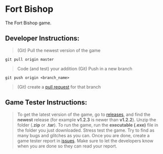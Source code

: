 # Fort Bishop
The Fort Bishop game.

## Developer Instructions:
> (Git) Pull the newest version of the game
```
git pull origin master
```
> Code (and test) your addition
> (Git) Push in a new branch
```
git push origin <branch_name>
```
> (Git) create a [pull request](https://github.com/vkeshav300/fort-bishop/pulls) for that branch


## Game Tester Instructions:
> To get the latest version of the game, go to [releases](https://github.com/vkeshav300/fort-bishop/releases), and find the **newest** release (for example **v1.2.3** is newer than **v1.2.2**).
> Unzip the folder (**.zip** or **.tar**).
> To run the game, run the **executable (.exe)** file in the folder you just downloaded.
> Stress test the game. Try to find as many bugs and glitches as you can.
> Once you are done, create a game tester report in [issues](https://github.com/vkeshav300/fort-bishop/issues).
> Make sure to let the developers know when you are done so they can read your report.
